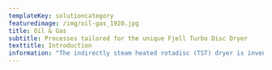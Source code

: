 ```yaml
---
templateKey: solutioncategory
featuredimage: /img/oil-gas_1920.jpg
title: Oil & Gas
subtitle: Processes tailored for the unique Fjell Turbo Disc Dryer
texttitle: Introduction
information: "The indirectly steam heated rotadisc (TST) dryer is invented by Peder Solheim from Leirvik at the island Stord, Norway in 1955. The dryer was introduced in the fish meal marked in the late 50ies by Stord Bartz, and quickly became a “must” for factories worldwide due to superior energy efficiency, safety, reliability and low odour emissions. \L\LThe dryer technology, the twin screw press technology and the evaporator technology secured Stord Bartz enormous revenues in these early years. In the year 2000 the original workshop at Stord was closed down and all manufacturing of dryers was moved to Denmark and Poland.\n\nFjell Technology Group, is a former supplier to Stord Bartz / Atlas-Stord. In the year 2000 we hired a group of key-personnel from Atlas-Stord with altogether 150 years of experience from market, process design and machine design to develop a new generation Disc Dryers named Fjell Turbo Disc Dryer. \L\Lhe dryer has a unique endurable patented rotor design without traditional welding, which stays exposed to tear, wear, fatigue and corrosion. The smooth outer disc surface with no high stressed welds is the best way to secure a long and troublefree dryer operation without being haunted by regular steam leakages,  which is a common experience for many plants. The Fjell Turbo Disc Dryer is our main product for Protein Recycling, and many processes are designed around this machine."
---
```


